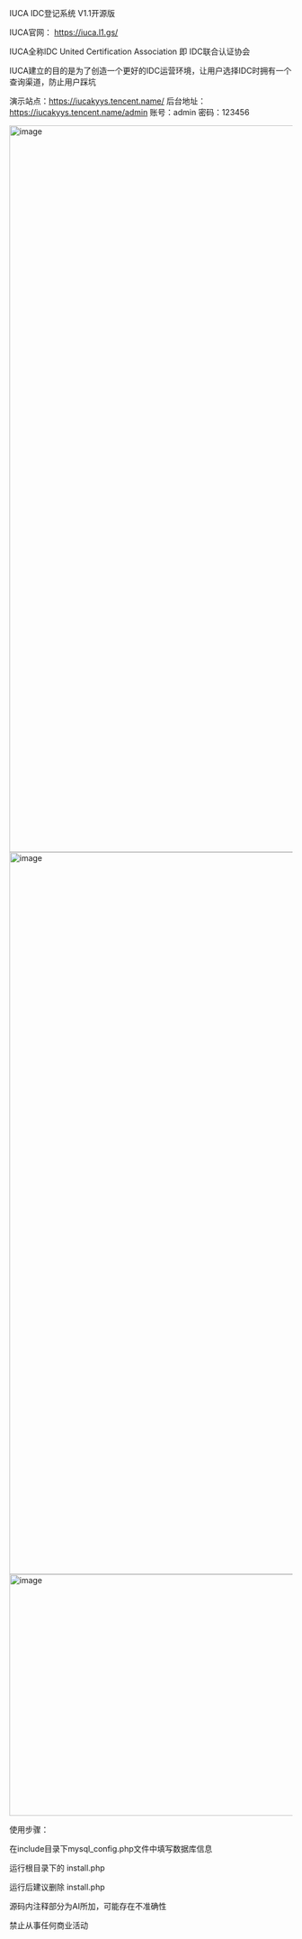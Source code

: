 IUCA IDC登记系统 V1.1开源版

IUCA官网： https://iuca.l1.gs/

IUCA全称lDC United Certification Association 即 IDC联合认证协会

IUCA建立的目的是为了创造一个更好的IDC运营环境，让用户选择IDC时拥有一个查询渠道，防止用户踩坑

演示站点：https://iucakyys.tencent.name/
后台地址：https://iucakyys.tencent.name/admin
账号：admin 
密码：123456

<img width="1232" height="1291" alt="image" src="https://github.com/user-attachments/assets/aed3551c-865d-4f4e-b6e8-3e7215e86143" />

<img width="1204" height="1283" alt="image" src="https://github.com/user-attachments/assets/85407a4d-2b98-4299-9276-15918e3d175a" />

<img width="1122" height="429" alt="image" src="https://github.com/user-attachments/assets/4ff0e321-5cea-4096-a03a-ef5bacc43318" />


使用步骤：

在include目录下mysql_config.php文件中填写数据库信息

运行根目录下的 install.php 

运行后建议删除 install.php

源码内注释部分为AI所加，可能存在不准确性

禁止从事任何商业活动
